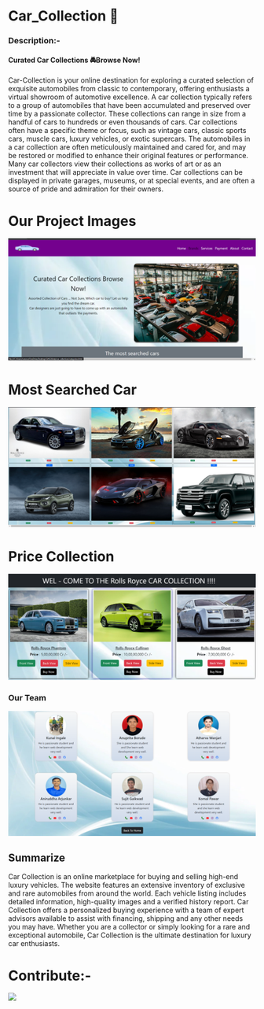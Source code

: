 # Car_Collection 🚗

### Description:-

#### Curated Car Collections 🚔Browse Now!

Car-Collection is your online destination for exploring a curated selection of exquisite automobiles from classic to contemporary,
offering enthusiasts a virtual showroom of automotive excellence.
A car collection typically refers to a group of automobiles that have been accumulated and preserved over time by a passionate collector. These collections can range in size from a handful of cars to hundreds or even thousands of cars. Car collections often have a specific theme or focus, such as vintage cars, classic sports cars, muscle cars, luxury vehicles, or exotic supercars. The automobiles in a car collection are often meticulously maintained and cared for, and may be restored or modified to enhance their original features or performance. Many car collectors view their collections as works of art or as an investment that will appreciate in value over time. Car collections can be displayed in private garages, museums, or at special events, and are often a source of pride and admiration for their owners.

# Our Project Images

![output](<Car_Collection.png>) 

# Most Searched Car
![searched-car](<search-car.png>)
# Price Collection
![Price](price.png)

### Our Team
![about-team](<about-section.png>)

## Summarize
Car Collection is an online marketplace for buying and selling high-end luxury vehicles. The website features an extensive inventory of exclusive and rare automobiles from around the world. Each vehicle listing includes detailed information, high-quality images and a verified history report. Car Collection offers a personalized buying experience with a team of expert advisors available to assist with financing, shipping and any other needs you may have. Whether you are a collector or simply looking for a rare and exceptional automobile, Car Collection is the ultimate destination for luxury car enthusiasts.

# Contribute:-
<a href="https://github.com/anuprita8540/car_collection/graphs/contributors">
  <img src="https://contrib.rocks/image?repo=anuprita8540/car_collection" />
</a>

